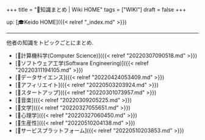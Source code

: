 +++
title = "📝知識まとめ | Wiki HOME"
tags = ["WIKI"]
draft = false
+++

up: [🎓Keido HOME]({{< relref "_index.md" >}})

---

他者の知識をトピックごとにまとめ.

-   [📂計算機科学(Computer Science)]({{< relref "20220307090518.md" >}})
-   [📁ソフトウェア工学(Software Engineering)]({{< relref "20220311194105.md" >}})
-   [📂データサイエンス]({{< relref "20220424053409.md" >}})
-   [📁アフィリエイト]({{< relref "20220503203924.md" >}})
-   [📂スタートアップ]({{< relref "20220301073957.md" >}})
-   [📁音楽]({{< relref "20220309205225.md" >}})
-   [📁文学]({{< relref "20220327055651.md" >}})
-   [📁心理学]({{< relref "20220327060450.md" >}})
-   [📁生産性]({{< relref "20220510204138.md" >}})
-   [📁サービスプラットフォーム]({{< relref "20220510203853.md" >}})
